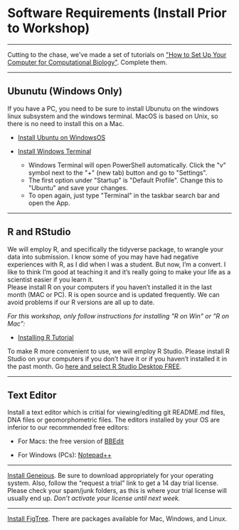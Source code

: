 # Software Requirements (Install Prior to Workshop)

---

Cutting to the chase, we've made a set of tutorials on ["How to Set Up Your Computer for Computational Biology"](https://github.com/tamucc-comp-bio/how_to/tree/main). Complete them.

---

## Ubunutu (Windows Only)

If you have a PC, you need to be sure to install Ubunutu on the windows linux subsystem and the windows terminal. MacOS is based on Unix, so there is no need to install this on a Mac.

* [Install Ubuntu on WindowsOS](https://github.com/tamucc-comp-bio/how_to/blob/main/install_wsl_ubuntu.md)

* [Install Windows Terminal](https://learn.microsoft.com/en-us/windows/terminal/install)

    * Windows Terminal will open PowerShell automatically. Click the "v" symbol next to the "+" (new tab) button and go to "Settings".
    * The first option under "Startup" is "Default Profile". Change this to "Ubuntu" and save your changes.
    * To open again, just type "Terminal" in the taskbar search bar and open the App.

---

## R and RStudio

We will employ R, and specifically the tidyverse package, to wrangle your data into submission. I know some of you may have had negative experiences with R, as I did when I was a student. But now, I’m a convert. I like to think I’m good at teaching it and it’s really going to make your life as a scientist easier if you learn it.  
Please install R on your computers if you haven’t installed it in the last month (MAC or PC). R is open source and is updated frequently.  We can avoid problems if our R versions are all up to date.  

*_For this workshop, only follow instructions for installing "R on Win" or "R on Mac":_*

* [Installing R Tutorial](https://github.com/tamucc-comp-bio/how_to/blob/main/install_r.md)

To make R more convenient to use, we will employ R Studio.  Please install R Studio on your computers if you don’t have it or if you haven’t installed it in the past month.   Go [here and select R Studio Desktop FREE](https://www.rstudio.com/products/rstudio/download/).

---

## Text Editor

Install a text editor which is critial for viewing/editing git README.md files, DNA files or geomorphometric files.  The editors installed by your OS are inferior to our recommended free editors:

* For Macs: the free version of [BBEdit](https://www.barebones.com/products/bbedit/)

* For Windows (PCs): [Notepad++](https://notepad-plus-plus.org/downloads/)

---

[Install Geneious](https://www.geneious.com/download/). Be sure to download appropriately for your operating system.  Also, follow the “request a trial” link to get a 14 day trial license.  Please check your spam/junk folders, as this is where your trial license will usually end up.  *Don’t activate your license until next week.*  

---

[Install FigTree](http://tree.bio.ed.ac.uk/software/figtree/).  There are packages available for Mac, Windows, and Linux.


